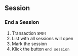## Session

### End a Session

1. Transaction `SM04`
2. List with all sessions will open
3. Mark the session
4. Klick the button `end session`
